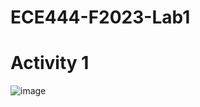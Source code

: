 # ECE444-F2023-Lab1
# Activity 1
![image](https://github.com/Ismail-Ben/ECE444-F2023-Lab1/assets/48138437/8ad53a05-f738-4d28-ba9a-eb3e46dc5d47)
